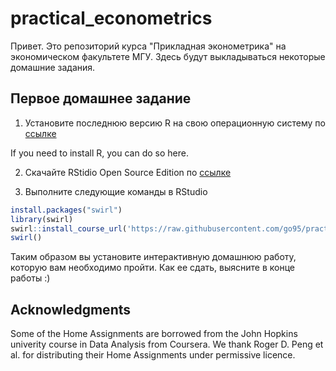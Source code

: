 # practical_econometrics

Привет. Это репозиторий курса "Прикладная эконометрика" на экономическом факультете МГУ. Здесь будут выкладываться некоторые домашние задания.

## Первое домашнее задание

1. Установите последнюю версию R на свою операционную систему по [ссылке](https://cran.rstudio.com)

If you need to install R, you can do so here.

2. Скачайте RStidio Open Source Edition по [ссылке](https://www.rstudio.com/products/RStudio)

3. Выполните следующие команды в RStudio

```R
install.packages("swirl")
library(swirl)
swirl::install_course_url('https://raw.githubusercontent.com/go95/practical_econometrics/master/student_files/R_Programming.zip')
swirl()
```

Таким образом вы установите интерактивную домашнюю работу, которую вам необходимо пройти. Как ее сдать, выясните в конце работы :)

## Acknowledgments

Some of the Home Assignments are borrowed from the John Hopkins univerity course in Data Analysis from Coursera. We thank Roger D. Peng et al. for distributing their Home Assignments under permissive licence.
